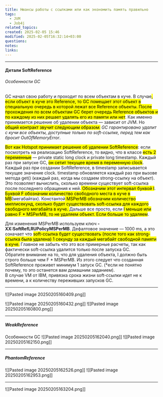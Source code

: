 ```yaml
---
title: Нюансы работы с ссылками или как экономить память правильно
tags:
  - JVM
  - Job4j
related_topics: 
created: 2025-02-05 15:46
modified: 2025-02-05T16:32:14+03:00
questions: 
notes: 
links: 
---
```



----

#### Детали SoftReference
###### Особенности GC
GC начал свою работу и проходит по всем объектам в куче. В случае<mark class="hltr-red">, если объект в куче это Reference, то GC помещает этот объект в специальную очередь в которой лежат все Reference объекты. После прохождения по всем объектам GC берет очередь Reference объектов и по каждому из них решает удалять его из памяти или нет</mark>. Как именно принимается решение об удалении объекта — зависит от JVM. Но <mark class="hltr-yellow">общий контракт звучит следующим образом:</mark> _GC гарантировано удалит с кучи все объекты, доступные только по soft-ссылке, перед тем как бросит OutOfMemoryError_.

<mark class="hltr-green2">Вот как Hotspot принимает решение об удалении SoftReference</mark>: если посмотреть на реализацию SoftReference, то видно, что в классе <mark class="hltr-yellow">есть 2 переменные</mark> — private static long clock и private long timestamp. Каждый раз при запуске GC, <mark class="hltr-yellow">он сетит текущее время в переменную clock</mark>. Каждый раз при создании SoftReference, в timestamp записывается текущее значение clock. timestamp обновляется каждый раз при вызове метода get() (каждый раз, когда мы создаем strong-ссылку на объект). Это позволяет вычислить, сколько времени существует soft-ссылка после последнего обращения к ней.<mark class="hltr-blue"> Обозначим этот интервал буквой I</mark>.<mark class="hltr-blue"> Буквой F обозначим количество свободного места в куче в MB</mark>(мегабайтах). Константой<mark class="hltr-blue"> MSPerMB обозначим количество миллисекунд, сколько будет существовать soft-ссылка для каждого свободного мегабайта в куче.  </mark>
Дальше все просто, если <mark class="hltr-orange">I меньше или равно F * MSPerMB, то не удаляем объект. Если больше то удаляем</mark>.

Для изменения MSPerMB используем ключ **-XX:SoftRefLRUPolicyMSPerMB**. Дефалтовое значение — 1000 ms, а это означает что <mark class="hltr-red">soft-ссылка будет существовать (после того как strong-ссылка была удалена) 1 секунду за каждый мегабайт свободной памяти в куче.</mark> Главное не забыть что это все примерные расчеты, так как фактически soft-ссылка удалится только после запуска GC.  
Обратите внимание на то, что для удаления объекта, I должно быть строго больше чем F * MSPerMB. Из этого следует что созданная SoftReference проживет минимум 1 запуск GC. (*если не понятно почему, то это останется вам домашним заданием).  
В случае VM от IBM, привязка срока жизни soft-ссылки идет не к времени, а к количеству переживших запусков GC.

----
![[Pasted image 20250205160409.png]]

![[Pasted image 20250205160432.png]]
![[Pasted image 20250205160800.png]]


-----

##### WeakReference
Особенности GC
![[Pasted image 20250205162040.png]]
![[Pasted image 20250205162150.png]]


-----
##### PhantomReference

![[Pasted image 20250205162526.png]]
![[Pasted image 20250205162953.png]]


----
![[Pasted image 20250205163204.png]]